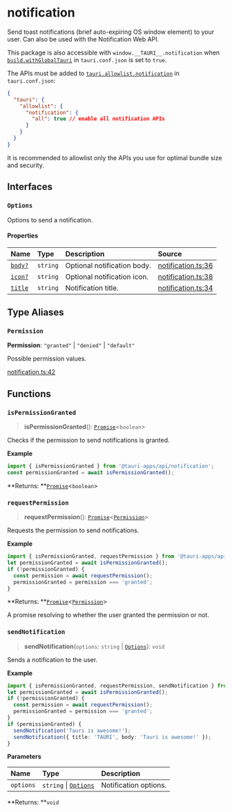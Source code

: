 # notification

Send toast notifications (brief auto-expiring OS window element) to your user.
Can also be used with the Notification Web API.

This package is also accessible with `window.__TAURI__.notification` when [`build.withGlobalTauri`](https://tauri.app/v1/api/config/#buildconfig.withglobaltauri) in `tauri.conf.json` is set to `true`.

The APIs must be added to [`tauri.allowlist.notification`](https://tauri.app/v1/api/config/#allowlistconfig.notification) in `tauri.conf.json`:
```json
{
  "tauri": {
    "allowlist": {
      "notification": {
        "all": true // enable all notification APIs
      }
    }
  }
}
```
It is recommended to allowlist only the APIs you use for optimal bundle size and security.

## Interfaces

### `Options`

Options to send a notification.

#### Properties

| Name | Type | Description | Source |
| :------ | :------ | :------ | :------ |
| <div class="anchor-with-padding" id="notification.Options.body"><a href="#notification.Options.body">`body?`</a></div> | `string` | Optional notification body. | [notification.ts:36](https://github.com/tauri-apps/tauri/blob/a5f2945d/tooling/api/src/notification.ts#L36) |
| <div class="anchor-with-padding" id="notification.Options.icon"><a href="#notification.Options.icon">`icon?`</a></div> | `string` | Optional notification icon. | [notification.ts:38](https://github.com/tauri-apps/tauri/blob/a5f2945d/tooling/api/src/notification.ts#L38) |
| <div class="anchor-with-padding" id="notification.Options.title"><a href="#notification.Options.title">`title`</a></div> | `string` | Notification title. | [notification.ts:34](https://github.com/tauri-apps/tauri/blob/a5f2945d/tooling/api/src/notification.ts#L34) |

## Type Aliases

### `Permission`

 **Permission**: `"granted"` \| `"denied"` \| `"default"`

Possible permission values.

[notification.ts:42](https://github.com/tauri-apps/tauri/blob/a5f2945d/tooling/api/src/notification.ts#L42)

## Functions

### `isPermissionGranted`

> **isPermissionGranted**(): [`Promise`]( https://developer.mozilla.org/en-US/docs/Web/JavaScript/Reference/Global_Objects/Promise )<`boolean`\>

Checks if the permission to send notifications is granted.

**Example**

```typescript
import { isPermissionGranted } from '@tauri-apps/api/notification';
const permissionGranted = await isPermissionGranted();
```

**Returns: **[`Promise`]( https://developer.mozilla.org/en-US/docs/Web/JavaScript/Reference/Global_Objects/Promise )<`boolean`\>

### `requestPermission`

> **requestPermission**(): [`Promise`]( https://developer.mozilla.org/en-US/docs/Web/JavaScript/Reference/Global_Objects/Promise )<[`Permission`](notification.md#permission)\>

Requests the permission to send notifications.

**Example**

```typescript
import { isPermissionGranted, requestPermission } from '@tauri-apps/api/notification';
let permissionGranted = await isPermissionGranted();
if (!permissionGranted) {
  const permission = await requestPermission();
  permissionGranted = permission === 'granted';
}
```

**Returns: **[`Promise`]( https://developer.mozilla.org/en-US/docs/Web/JavaScript/Reference/Global_Objects/Promise )<[`Permission`](notification.md#permission)\>

A promise resolving to whether the user granted the permission or not.

### `sendNotification`

> **sendNotification**(`options`: `string` \| [`Options`](notification.md#options)): `void`

Sends a notification to the user.

**Example**

```typescript
import { isPermissionGranted, requestPermission, sendNotification } from '@tauri-apps/api/notification';
let permissionGranted = await isPermissionGranted();
if (!permissionGranted) {
  const permission = await requestPermission();
  permissionGranted = permission === 'granted';
}
if (permissionGranted) {
  sendNotification('Tauri is awesome!');
  sendNotification({ title: 'TAURI', body: 'Tauri is awesome!' });
}
```

**Parameters**

| Name | Type | Description |
| :------ | :------ | :------ |
| `options` | `string` \| [`Options`](notification.md#options) | Notification options. |

**Returns: **`void`

